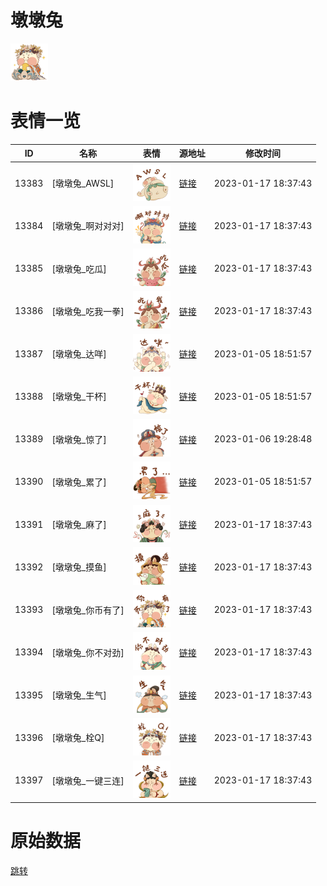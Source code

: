 # 墩墩兔

<img src="./cover.png" height="60" alt="cover" />

# 表情一览

|ID|名称|表情|源地址|修改时间|
|----|----|----|----|----|
|13383|[墩墩兔_AWSL]|<img src="./pic/013383_%5B墩墩兔_AWSL%5D.png" height="60" alt="AWSL"/>|[链接](https://i0.hdslb.com/bfs/emote/43bf45c6c631f53d164b67f5e5634e9d19dc07e4.png)|2023-01-17 18:37:43|
|13384|[墩墩兔_啊对对对]|<img src="./pic/013384_%5B墩墩兔_啊对对对%5D.png" height="60" alt="啊对对对"/>|[链接](https://i0.hdslb.com/bfs/emote/f7950022bb865fbef2ba4995c5b23704765b8b8b.png)|2023-01-17 18:37:43|
|13385|[墩墩兔_吃瓜]|<img src="./pic/013385_%5B墩墩兔_吃瓜%5D.png" height="60" alt="吃瓜"/>|[链接](https://i0.hdslb.com/bfs/emote/c77e4b614d06ead230dc8c82df579c7838578091.png)|2023-01-17 18:37:43|
|13386|[墩墩兔_吃我一拳]|<img src="./pic/013386_%5B墩墩兔_吃我一拳%5D.png" height="60" alt="吃我一拳"/>|[链接](https://i0.hdslb.com/bfs/emote/fca5693b121209c146375395c0d1465c4cf59baa.png)|2023-01-17 18:37:43|
|13387|[墩墩兔_达咩]|<img src="./pic/013387_%5B墩墩兔_达咩%5D.png" height="60" alt="达咩"/>|[链接](https://i0.hdslb.com/bfs/emote/8d0223604c1b9a78c0942e56a917e98597c06e39.png)|2023-01-05 18:51:57|
|13388|[墩墩兔_干杯]|<img src="./pic/013388_%5B墩墩兔_干杯%5D.png" height="60" alt="干杯"/>|[链接](https://i0.hdslb.com/bfs/emote/ac2139c4407bee8272568a637cbb588dae1202bb.png)|2023-01-05 18:51:57|
|13389|[墩墩兔_惊了]|<img src="./pic/013389_%5B墩墩兔_惊了%5D.png" height="60" alt="惊了"/>|[链接](https://i0.hdslb.com/bfs/emote/fa65688ae4fd9a80115b8c005cf74d9ba8f5b3a6.png)|2023-01-06 19:28:48|
|13390|[墩墩兔_累了]|<img src="./pic/013390_%5B墩墩兔_累了%5D.png" height="60" alt="累了"/>|[链接](https://i0.hdslb.com/bfs/emote/f96d013681411b1912ca3dfe95f91d25f3b55330.png)|2023-01-05 18:51:57|
|13391|[墩墩兔_麻了]|<img src="./pic/013391_%5B墩墩兔_麻了%5D.png" height="60" alt="麻了"/>|[链接](https://i0.hdslb.com/bfs/emote/c392da74b7da3eb3b6e32cafe6c250019ea4691f.png)|2023-01-17 18:37:43|
|13392|[墩墩兔_摸鱼]|<img src="./pic/013392_%5B墩墩兔_摸鱼%5D.png" height="60" alt="摸鱼"/>|[链接](https://i0.hdslb.com/bfs/emote/01da74f585cc42b69539adff984f7581e2c5f793.png)|2023-01-17 18:37:43|
|13393|[墩墩兔_你币有了]|<img src="./pic/013393_%5B墩墩兔_你币有了%5D.png" height="60" alt="你币有了"/>|[链接](https://i0.hdslb.com/bfs/emote/b95302ae743aac4fcaff52ecafdc5ccb87163043.png)|2023-01-17 18:37:43|
|13394|[墩墩兔_你不对劲]|<img src="./pic/013394_%5B墩墩兔_你不对劲%5D.png" height="60" alt="你不对劲"/>|[链接](https://i0.hdslb.com/bfs/emote/9292454348f6e8373b713f4dba1fb0825481e1f5.png)|2023-01-17 18:37:43|
|13395|[墩墩兔_生气]|<img src="./pic/013395_%5B墩墩兔_生气%5D.png" height="60" alt="生气"/>|[链接](https://i0.hdslb.com/bfs/emote/28a6312837b46b261a946602346b58ebffc283a2.png)|2023-01-17 18:37:43|
|13396|[墩墩兔_栓Q]|<img src="./pic/013396_%5B墩墩兔_栓Q%5D.png" height="60" alt="栓Q"/>|[链接](https://i0.hdslb.com/bfs/emote/50d83e25f5830f3e4b3d5a9f110523ef0a668d66.png)|2023-01-17 18:37:43|
|13397|[墩墩兔_一键三连]|<img src="./pic/013397_%5B墩墩兔_一键三连%5D.png" height="60" alt="一键三连"/>|[链接](https://i0.hdslb.com/bfs/emote/8011daa62f6c63ecdad0a1ee5257fdf8780052f2.png)|2023-01-17 18:37:43|

# 原始数据

[跳转](./raw.json)

